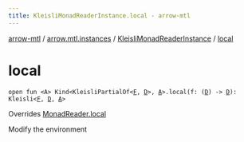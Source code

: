```yaml
---
title: KleisliMonadReaderInstance.local - arrow-mtl
---
```


[arrow-mtl](../../index.html) / [arrow.mtl.instances](../index.html) / [KleisliMonadReaderInstance](index.html) / [local](./local.html)

# local

`open fun <A> Kind<KleisliPartialOf<`[`F`](index.html#F)`, `[`D`](index.html#D)`>, `[`A`](local.html#A)`>.local(f: (`[`D`](index.html#D)`) -> `[`D`](index.html#D)`): Kleisli<`[`F`](index.html#F)`, `[`D`](index.html#D)`, `[`A`](local.html#A)`>`

Overrides [MonadReader.local](../../arrow.mtl.typeclasses/-monad-reader/local.html)

Modify the environment

